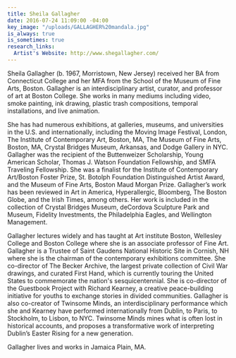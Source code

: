 ```yaml
---
title: Sheila Gallagher
date: 2016-07-24 11:09:00 -04:00
key_image: "/uploads/GALLAGHER%20mandala.jpg"
is_always: true
is_sometimes: true
research_links:
  Artist's Website: http://www.shegallagher.com/
---
```


Sheila Gallagher (b. 1967, Morristown, New Jersey) received her BA from Connecticut College and her MFA from the School of the Museum of Fine Arts, Boston. Gallagher is an interdisciplinary artist, curator, and professor of art at Boston College. She works in many mediums including video, smoke painting, ink drawing, plastic trash compositions, temporal installations, and live animation.  

She has had numerous exhibitions, at galleries, museums, and universities in the U.S. and internationally, including the Moving Image Festival, London, The Institute of Contemporary Art, Boston, MA, The Museum of Fine Arts, Boston, MA, Crystal Bridges Museum, Arkansas, and Dodge Gallery in NYC. Gallagher was the recipient of the Buttenweizer Scholarship, Young American Scholar, Thomas J. Watson Foundation Fellowship, and SMFA Traveling Fellowship. She was a finalist for the Institute of Contemporary Art/Boston Foster Prize, St. Botolph Foundation Distinguished Artist Award, and the Museum of Fine Arts, Boston Maud Morgan Prize. Gallagher’s work has been reviewed in Art in America, Hyperallergic, Bloomberg, The Boston Globe, and the Irish Times, among others. Her work is included in the collection of Crystal Bridges Museum, deCordova Sculpture Park and Museum, Fidelity Investments, the Philadelphia Eagles, and Wellington Management.  
 
Gallagher lectures widely and has taught at Art institute Boston, Wellesley College and Boston College where she is an associate professor of Fine Art. Gallagher is a Trustee of Saint Gaudens National Historic Site in Cornish, NH where she is the chairman of the contemporary exhibitions committee. She co-director of The Becker Archive, the largest private collection of Civil War drawings, and curated First Hand, which is currently touring the United States to commemorate the nation's sesquicentennial. She is co-director of the Guestbook Project with Richard Kearney, a creative peace-building initiative for youths to exchange stories in divided communities. Gallagher is also co-creator of Twinsome Minds, an interdisciplinary performance which she and Kearney have performed internationally from Dublin, to Paris, to Stockholm, to Lisbon, to NYC. Twinsome Minds mines what is often lost in historical accounts, and proposes a transformative work of interpreting Dublin’s Easter Rising for a new generation.  

Gallagher lives and works in Jamaica Plain, MA.

